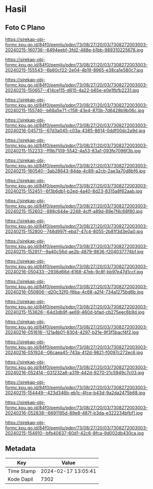 # Hasil

## Foto C Plano

https://sirekap-obj-formc.kpu.go.id/84f0/pemilu/pdpr/73/08/27/20/03/7308272003003-20240215-160736--6494eebf-3fd2-488e-b1bb-989310225678.jpg

https://sirekap-obj-formc.kpu.go.id/84f0/pemilu/pdpr/73/08/27/20/03/7308272003003-20240215-155543--6b60cf22-2e04-4b19-8965-e38ca1e580c7.jpg

https://sirekap-obj-formc.kpu.go.id/84f0/pemilu/pdpr/73/08/27/20/03/7308272003003-20240215-150657--414ce115-d615-4a22-b65e-e0e1fbfb2231.jpg

https://sirekap-obj-formc.kpu.go.id/84f0/pemilu/pdpr/73/08/27/20/03/7308272003003-20240215-155740--b68a5e71-c158-43e4-870b-7d6428b9b06c.jpg

https://sirekap-obj-formc.kpu.go.id/84f0/pemilu/pdpr/73/08/27/20/03/7308272003003-20240216-045715--67d3a045-c03a-4385-8614-0ddf00dc2a9d.jpg

https://sirekap-obj-formc.kpu.go.id/84f0/pemilu/pdpr/73/08/27/20/03/7308272003003-20240215-152233--ff9b7109-5542-4a53-83a1-093fe7096f3b.jpg

https://sirekap-obj-formc.kpu.go.id/84f0/pemilu/pdpr/73/08/27/20/03/7308272003003-20240215-160540--3ab28643-84da-4c89-a2cb-2ae3a70d8bf6.jpg

https://sirekap-obj-formc.kpu.go.id/84f0/pemilu/pdpr/73/08/27/20/03/7308272003003-20240215-152451--6f3b6db1-b2ed-4a40-8d23-8315a8f62aab.jpg

https://sirekap-obj-formc.kpu.go.id/84f0/pemilu/pdpr/73/08/27/20/03/7308272003003-20240215-152602--888c644e-2248-4cff-a89d-89e7f4c68f80.jpg

https://sirekap-obj-formc.kpu.go.id/84f0/pemilu/pdpr/73/08/27/20/03/7308272003003-20240215-152800--748d997f-ebd7-47c4-8055-2b81f3d3e0a0.jpg

https://sirekap-obj-formc.kpu.go.id/84f0/pemilu/pdpr/73/08/27/20/03/7308272003003-20240215-152917--9a40c56d-ae2b-4879-9836-f204037774bf.jpg

https://sirekap-obj-formc.kpu.go.id/84f0/pemilu/pdpr/73/08/27/20/03/7308272003003-20240216-050433--2936d66d-6168-47eb-9c8f-bb97e47d1ccf.jpg

https://sirekap-obj-formc.kpu.go.id/84f0/pemilu/pdpr/73/08/27/20/03/7308272003003-20240216-050806--d20c32f0-f6ba-4c68-a2f4-734a1275bd6b.jpg

https://sirekap-obj-formc.kpu.go.id/84f0/pemilu/pdpr/73/08/27/20/03/7308272003003-20240215-153626--64d3db9f-ae69-460d-bfad-cb275eec6b9d.jpg

https://sirekap-obj-formc.kpu.go.id/84f0/pemilu/pdpr/73/08/27/20/03/7308272003003-20240216-051616--121a4b01-8304-4297-b21e-9f3f5bacf4f2.jpg

https://sirekap-obj-formc.kpu.go.id/84f0/pemilu/pdpr/73/08/27/20/03/7308272003003-20240216-051924--06caea45-743a-412d-9821-f0097c272ec6.jpg

https://sirekap-obj-formc.kpu.go.id/84f0/pemilu/pdpr/73/08/27/20/03/7308272003003-20240216-052414--031232a8-a319-442d-9270-21c5949c7c03.jpg

https://sirekap-obj-formc.kpu.go.id/84f0/pemilu/pdpr/73/08/27/20/03/7308272003003-20240215-154449--423d346b-eb1c-4fce-b43d-9a2da2475b68.jpg

https://sirekap-obj-formc.kpu.go.id/84f0/pemilu/pdpr/73/08/27/20/03/7308272003003-20240216-052838--6691195d-89e8-487f-b3da-e322234bfbf1.jpg

https://sirekap-obj-formc.kpu.go.id/84f0/pemilu/pdpr/73/08/27/20/03/7308272003003-20240215-154910--bfb40637-60d1-42c6-8fca-9d002db430ca.jpg


## Metadata

| Key        | Value               |
| ---------- | ------------------- |
| Time Stamp | 2024-02-17 13:05:41 |
| Kode Dapil | 7302                |



